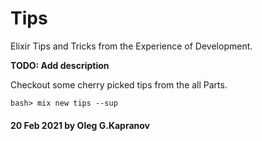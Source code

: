 # Tips

Elixir Tips and Tricks from the Experience of Development.

**TODO: Add description**

Checkout some cherry picked tips from the all Parts.

```
bash> mix new tips --sup
```


#### 20 Feb 2021 by Oleg G.Kapranov
